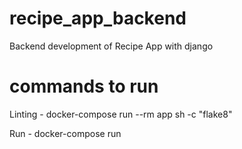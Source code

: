 # recipe_app_backend
Backend development of Recipe App with django

# commands to run
Linting - 
docker-compose run --rm app sh -c "flake8"

Run - 
docker-compose run